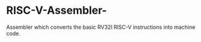 # RISC-V-Assembler-
Assembler which converts the basic RV32I RISC-V instructions into machine code.
